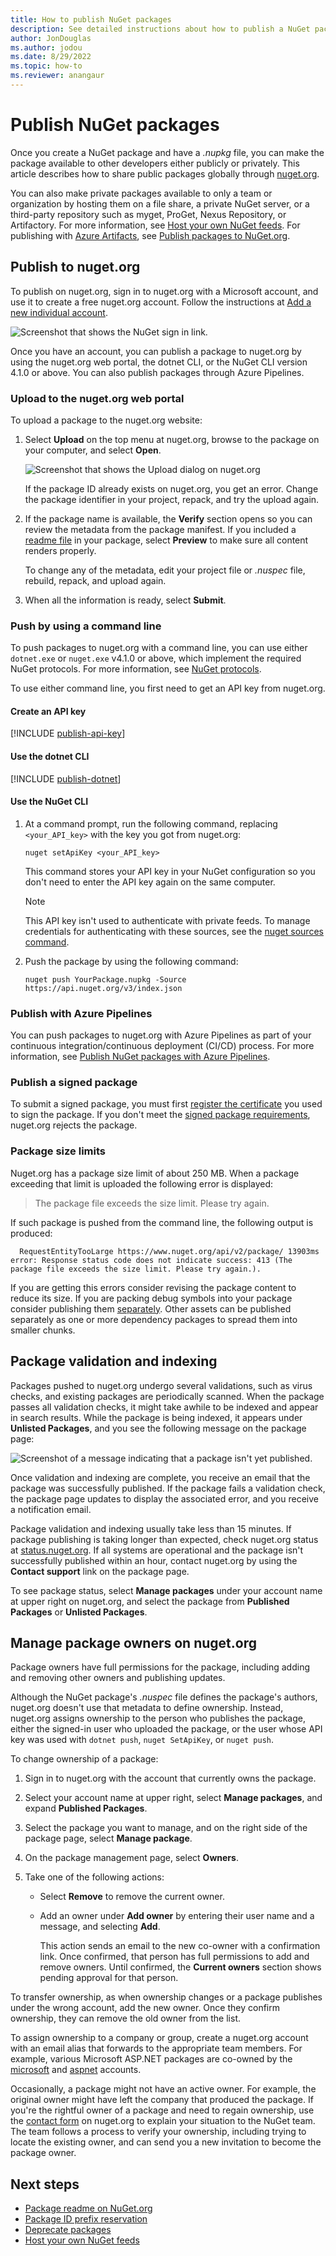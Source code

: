 ```yaml
---
title: How to publish NuGet packages
description: See detailed instructions about how to publish a NuGet package and manage package ownership on nuget.org.
author: JonDouglas
ms.author: jodou
ms.date: 8/29/2022
ms.topic: how-to
ms.reviewer: anangaur
---
```


# Publish NuGet packages

Once you create a NuGet package and have a *.nupkg* file, you can make the package available to other developers either publicly or privately. This article describes how to share public packages globally through [nuget.org](https://www.nuget.org/packages/manage/upload).

You can also make private packages available to only a team or organization by hosting them on a file share, a private NuGet server, or a third-party repository such as myget, ProGet, Nexus Repository, or Artifactory. For more information, see [Host your own NuGet feeds](../hosting-packages/overview.md). For publishing with [Azure Artifacts](https://www.visualstudio.com/docs/package/nuget/publish), see [Publish packages to NuGet.org](/azure/devops/artifacts/nuget/publish-to-nuget-org).

## Publish to nuget.org

To publish on nuget.org, sign in to nuget.org with a Microsoft account, and use it to create a free nuget.org account. Follow the instructions at [Add a new individual account](individual-accounts.md#add-a-new-individual-account).

![Screenshot that shows the NuGet sign in link.](media/publish-nuget-signin.png)

Once you have an account, you can publish a package to nuget.org by using the nuget.org web portal, the dotnet CLI, or the NuGet CLI version 4.1.0 or above. You can also publish packages through Azure Pipelines.

### Upload to the nuget.org web portal

To upload a package to the nuget.org website:

1. Select **Upload** on the top menu at nuget.org, browse to the package on your computer, and select **Open**.

   ![Screenshot that shows the Upload dialog on nuget.org](media/publish-upload-package.png)

   If the package ID already exists on nuget.org, you get an error. Change the package identifier in your project, repack, and try the upload again.

1. If the package name is available, the **Verify** section opens so you can review the metadata from the package manifest. If you included a [readme file](../nuget-org/package-readme-on-nuget-org.md) in your package, select  **Preview** to make sure all content renders properly.

   To change any of the metadata, edit your project file or *.nuspec* file, rebuild, repack, and upload again.

1. When all the information is ready, select **Submit**.

### Push by using a command line

To push packages to nuget.org with a command line, you can use either `dotnet.exe` or `nuget.exe` v4.1.0 or above, which implement the required NuGet protocols. For more information, see [NuGet protocols](../api/nuget-protocols.md).

To use either command line, you first need to get an API key from nuget.org.

#### Create an API key

[!INCLUDE [publish-api-key](../quickstart/includes/publish-api-key-with-link.md)]

#### Use the dotnet CLI

[!INCLUDE [publish-dotnet](../quickstart/includes/publish-dotnet.md)]

#### Use the NuGet CLI

1. At a command prompt, run the following command, replacing `<your_API_key>` with the key you got from nuget.org:

    ```cli
    nuget setApiKey <your_API_key>
    ```

    This command stores your API key in your NuGet configuration so you don't need to enter the API key again on the same computer.

    > [!NOTE]
    > This API key isn't used to authenticate with private feeds. To manage credentials for authenticating with these sources, see the [nuget sources command](../reference/cli-reference/cli-ref-sources.md).

1. Push the package by using the following command:

    ```cli
    nuget push YourPackage.nupkg -Source https://api.nuget.org/v3/index.json
    ```

### Publish with Azure Pipelines

You can push packages to nuget.org with Azure Pipelines as part of your continuous integration/continuous deployment (CI/CD) process. For more information, see [Publish NuGet packages with Azure Pipelines](/azure/devops/pipelines/artifacts/nuget).

### Publish a signed package

To submit a signed package, you must first [register the certificate](../create-packages/Sign-a-Package.md#register-the-certificate-on-nugetorg) you used to sign the package. If you don't meet the [signed package requirements](../reference/Signed-Packages-Reference.md#signature-requirements-on-nugetorg), nuget.org rejects the package.

### Package size limits

Nuget.org has a package size limit of about 250 MB. When a package exceeding that limit is uploaded the following error is displayed:

> The package file exceeds the size limit. Please try again.

If such package is pushed from the command line, the following output is produced:

```text
  RequestEntityTooLarge https://www.nuget.org/api/v2/package/ 13903ms
error: Response status code does not indicate success: 413 (The package file exceeds the size limit. Please try again.).
```

If you are getting this errors consider revising the package content to reduce its size. If you are packing debug symbols into your package consider publishing them [separately](../create-packages/Symbol-Packages-snupkg.md). Other assets can be published separately as one or more dependency packages to spread them into smaller chunks.

## Package validation and indexing

Packages pushed to nuget.org undergo several validations, such as virus checks, and existing packages are periodically scanned. When the package passes all validation checks, it might take awhile to be indexed and appear in search results. While the package is being indexed, it appears under **Unlisted Packages**, and you see the following message on the package page:

![Screenshot of a message indicating that a package isn't yet published.](media/publish_NotYetIndexed.png)

Once validation and indexing are complete, you receive an email that the package was successfully published. If the package fails a validation check, the package page updates to display the associated error, and you receive a notification email.

Package validation and indexing usually take less than 15 minutes. If package publishing is taking longer than expected, check nuget.org status at [status.nuget.org](https://status.nuget.org/). If all systems are operational and the package isn't successfully published within an hour, contact nuget.org by using the **Contact support** link on the package page.

To see package status, select **Manage packages** under your account name at upper right on nuget.org, and select the package from **Published Packages** or **Unlisted Packages**.

<a name="managing-package-owners-on-nugetorg"></a>
## Manage package owners on nuget.org

Package owners have full permissions for the package, including adding and removing other owners and publishing updates.

Although the NuGet package's *.nuspec* file defines the package's authors, nuget.org doesn't use that metadata to define ownership. Instead, nuget.org assigns ownership to the person who publishes the package, either the signed-in user who uploaded the package, or the user whose API key was used with `dotnet push`, `nuget SetApiKey`, or `nuget push`.

To change ownership of a package:

1. Sign in to nuget.org with the account that currently owns the package.
1. Select your account name at upper right, select **Manage packages**, and expand **Published Packages**.
1. Select the package you want to manage, and on the right side of the package page, select **Manage package**.
1. On the package management page, select **Owners**.
1. Take one of the following actions:

   - Select **Remove** to remove the current owner.
   - Add an owner under **Add owner** by entering their user name and a message, and selecting **Add**.

     This action sends an email to the new co-owner with a confirmation link. Once confirmed, that person has full permissions to add and remove owners. Until confirmed, the **Current owners** section shows pending approval for that person.

To transfer ownership, as when ownership changes or a package publishes under the wrong account, add the new owner. Once they confirm ownership, they can remove the old owner from the list.

To assign ownership to a company or group, create a nuget.org account with an email alias that forwards to the appropriate team members. For example, various Microsoft ASP.NET packages are co-owned by the [microsoft](https://nuget.org/profiles/microsoft) and [aspnet](https://nuget.org/profiles/aspnet) accounts.

Occasionally, a package might not have an active owner. For example, the original owner might have left the company that produced the package. If you're the rightful owner of a package and need to regain ownership, use the [contact form](https://www.nuget.org/policies/Contact) on nuget.org to explain your situation to the NuGet team. The team follows a process to verify your ownership, including trying to locate the existing owner, and can send you a new invitation to become the package owner.

## Next steps

- [Package readme on NuGet.org](package-readme-on-nuget-org.md)
- [Package ID prefix reservation](id-prefix-reservation.md)
- [Deprecate packages](deprecate-packages.md)
- [Host your own NuGet feeds](../hosting-packages/overview.md)
